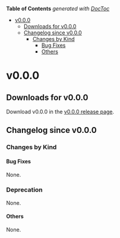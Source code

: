 <!-- START doctoc generated TOC please keep comment here to allow auto update -->
<!-- DON'T EDIT THIS SECTION, INSTEAD RE-RUN doctoc TO UPDATE -->
**Table of Contents**  *generated with [DocToc](https://github.com/thlorenz/doctoc)*

- [v0.0.0](#v000)
  - [Downloads for v0.0.0](#downloads-for-v000)
  - [Changelog since v0.0.0](#changelog-since-v000)
    - [Changes by Kind](#changes-by-kind)
      - [Bug Fixes](#bug-fixes)
      - [Others](#others)

<!-- END doctoc generated TOC please keep comment here to allow auto update -->

# v0.0.0
## Downloads for v0.0.0

Download v0.0.0 in the [v0.0.0 release page](https://github.com/Project-HAMi/HAMi/releases/tag/v0.0.0).

## Changelog since v0.0.0
### Changes by Kind
#### Bug Fixes
None.

### Deprecation
None.

#### Others
None.

